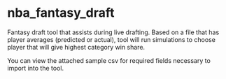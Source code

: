 # nba_fantasy_draft
Fantasy draft tool that assists during live drafting. Based on a file that has player averages (predicted or actual), tool will run simulations to choose player that will give highest category win share.

You can view the attached sample csv for required fields necessary to import into the tool.
